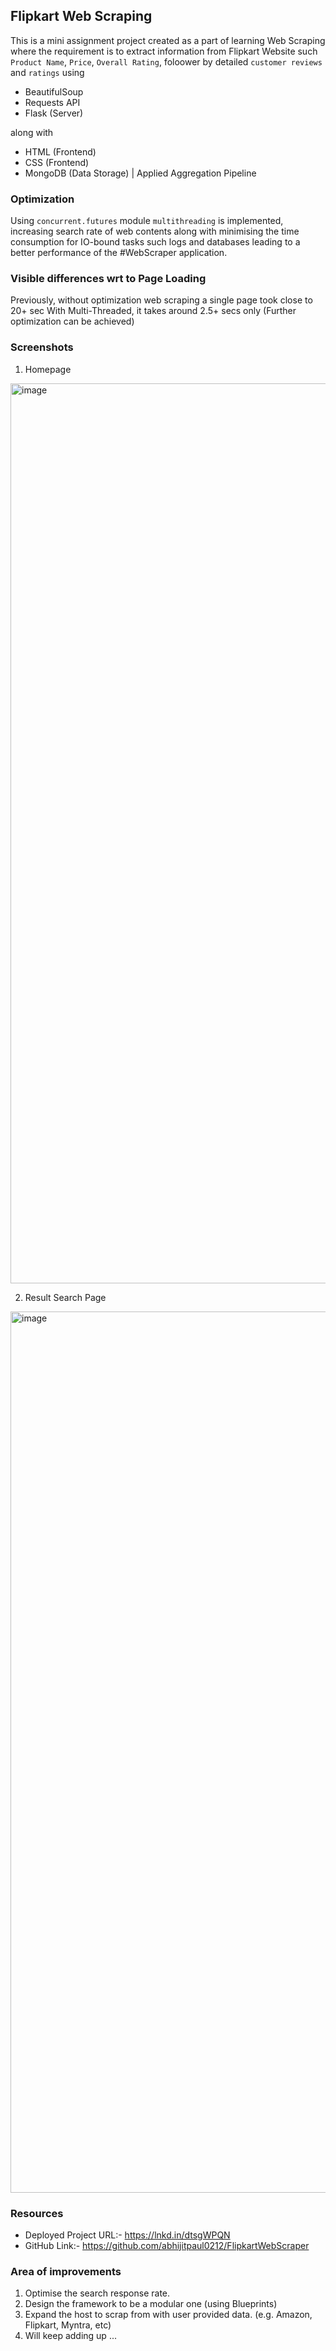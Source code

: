 ## Flipkart Web Scraping

This is a mini assignment project created as a part of learning Web Scraping where the requirement is to extract information
from Flipkart Website such `Product Name`, `Price`, `Overall Rating`, foloower by detailed `customer reviews` and `ratings` using
*  BeautifulSoup
*  Requests API
*  Flask (Server)

along with 
* HTML (Frontend)
* CSS (Frontend)
* MongoDB (Data Storage) | Applied Aggregation Pipeline

### Optimization
Using `concurrent.futures` module `multithreading` is implemented, increasing search rate of web contents along with minimising the time consumption for IO-bound tasks such logs and databases leading to a better performance of the #WebScraper application.

### Visible differences wrt to Page Loading
Previously, without optimization web scraping a single page took close to 20+ sec
With Multi-Threaded, it takes around 2.5+ secs only (Further optimization can be achieved)

### Screenshots

1. Homepage
<img width="1440" alt="image" src="https://github.com/abhijitpaul0212/FlipkartWebScraper/assets/9966441/1a772b27-8173-40ac-9eb5-ddd41b559028">

2. Result Search Page
<img width="1410" alt="image" src="https://github.com/abhijitpaul0212/FlipkartWebScraper/assets/9966441/48beb82f-f0e4-4b41-bb31-699014450c1c">


### Resources

* Deployed Project URL:- https://lnkd.in/dtsgWPQN
* GitHub Link:- https://github.com/abhijitpaul0212/FlipkartWebScraper

### Area of improvements
1. Optimise the search response rate.
2. Design the framework to be a modular one (using Blueprints)
3. Expand the host to scrap from with user provided data. (e.g. Amazon, Flipkart, Myntra, etc)
4. Will keep adding up ...
